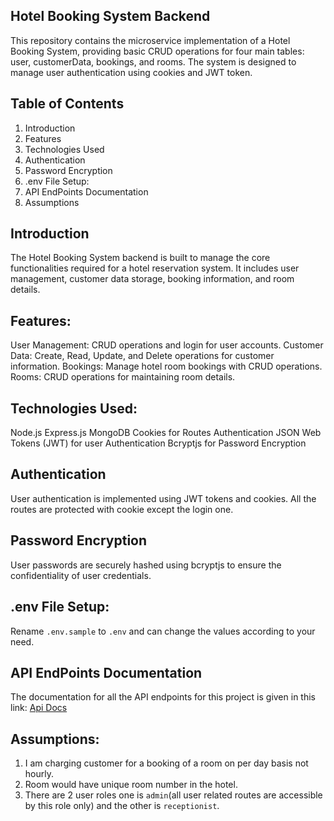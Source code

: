 ## Hotel Booking System Backend

This repository contains the microservice implementation of a Hotel Booking System, providing basic CRUD operations for four main tables: user, customerData, bookings, and rooms. The system is designed to manage user authentication using cookies and JWT token.

## Table of Contents

1. Introduction
2. Features
3. Technologies Used
4. Authentication
5. Password Encryption
6. .env File Setup:
7. API EndPoints Documentation
8. Assumptions

## Introduction

The Hotel Booking System backend is built to manage the core functionalities required for a hotel reservation system. It includes user management, customer data storage, booking information, and room details.

## Features:

User Management: CRUD operations and login for user accounts.
Customer Data: Create, Read, Update, and Delete operations for customer information.
Bookings: Manage hotel room bookings with CRUD operations.
Rooms: CRUD operations for maintaining room details.

## Technologies Used:

Node.js
Express.js
MongoDB
Cookies for Routes Authentication
JSON Web Tokens (JWT) for user Authentication
Bcryptjs for Password Encryption

## Authentication

User authentication is implemented using JWT tokens and cookies. All the routes are protected with cookie except the login one.

## Password Encryption

User passwords are securely hashed using bcryptjs to ensure the confidentiality of user credentials.

## .env File Setup:

Rename `.env.sample` to `.env` and can change the values according to your need.

## API EndPoints Documentation

The documentation for all the API endpoints for this project is given in this link:
[Api Docs](https://documenter.getpostman.com/view/30786042/2s9YkuYy3j)

## Assumptions:

1. I am charging customer for a booking of a room on per day basis not hourly.
2. Room would have unique room number in the hotel.
3. There are 2 user roles one is `admin`(all user related routes are accessible by this role only) and the other is `receptionist`.
